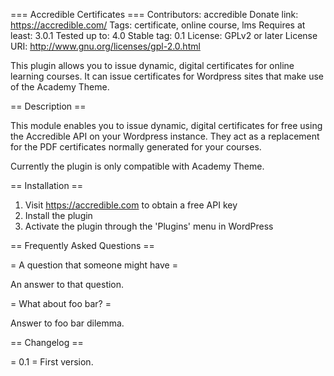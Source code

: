 === Accredible Certificates ===
Contributors: accredible
Donate link: https://accredible.com/
Tags: certificate, online course, lms
Requires at least: 3.0.1
Tested up to: 4.0
Stable tag: 0.1
License: GPLv2 or later
License URI: http://www.gnu.org/licenses/gpl-2.0.html

This plugin allows you to issue dynamic, digital certificates for online learning courses. It can issue certificates for Wordpress sites that make use of the Academy Theme.

== Description ==

This module enables you to issue dynamic, digital certificates for free using the Accredible API on your Wordpress instance. They act as a replacement for the PDF certificates normally generated for your courses. 

Currently the plugin is only compatible with Academy Theme.

== Installation ==

1. Visit https://accredible.com to obtain a free API key
2. Install the plugin
3. Activate the plugin through the 'Plugins' menu in WordPress

== Frequently Asked Questions ==

= A question that someone might have =

An answer to that question.

= What about foo bar? =

Answer to foo bar dilemma.

== Changelog ==

= 0.1 =
First version.